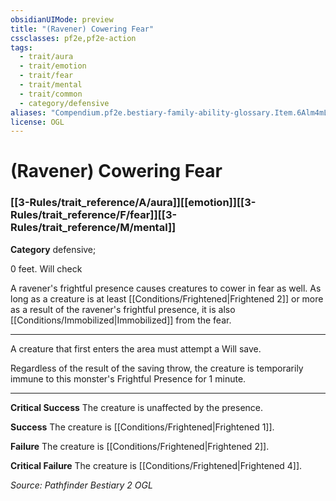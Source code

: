 ```yaml
---
obsidianUIMode: preview
title: "(Ravener) Cowering Fear"
cssclasses: pf2e,pf2e-action
tags:
  - trait/aura
  - trait/emotion
  - trait/fear
  - trait/mental
  - trait/common
  - category/defensive
aliases: "Compendium.pf2e.bestiary-family-ability-glossary.Item.6Alm4mLj3ORxCXC2"
license: OGL
---
```

# (Ravener) Cowering Fear

### [[3-Rules/trait_reference/A/aura]][[emotion]][[3-Rules/trait_reference/F/fear]][[3-Rules/trait_reference/M/mental]]

**Category** defensive; 




0 feet. Will check

A ravener's frightful presence causes creatures to cower in fear as well. As long as a creature is at least [[Conditions/Frightened|Frightened 2]] or more as a result of the ravener's frightful presence, it is also [[Conditions/Immobilized|Immobilized]] from the fear.

* * *

A creature that first enters the area must attempt a Will save.

Regardless of the result of the saving throw, the creature is temporarily immune to this monster's Frightful Presence for 1 minute.

* * *

**Critical Success** The creature is unaffected by the presence.

**Success** The creature is [[Conditions/Frightened|Frightened 1]].

**Failure** The creature is [[Conditions/Frightened|Frightened 2]].

**Critical Failure** The creature is [[Conditions/Frightened|Frightened 4]].

*Source: Pathfinder Bestiary 2*
*OGL*
